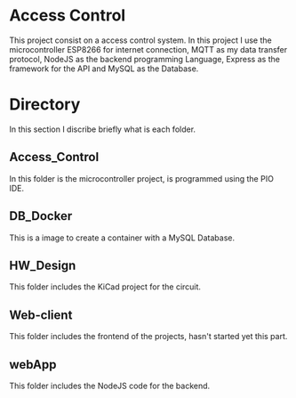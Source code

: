 # Access Control
This project consist on a access control system. In this project I use the microcontroller ESP8266 for internet connection, MQTT as my data transfer protocol, NodeJS as the backend programming Language, Express as the framework for the API and MySQL as the Database.</br>

# Directory
In this section I discribe briefly what is each folder.</br>

## Access_Control
In this folder is the microcontroller project, is programmed using the PIO IDE.</br>

## DB_Docker
This is a image to create a container with a MySQL Database.</br>

## HW_Design
This folder includes the KiCad project for the circuit.</br>

## Web-client
This folder includes the frontend of the projects, hasn't started yet this part.</br>

## webApp
This folder includes the NodeJS code for the backend.</br>

